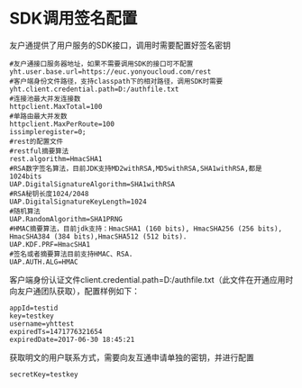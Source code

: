 # SDK调用签名配置

友户通提供了用户服务的SDK接口，调用时需要配置好签名密钥

    #友户通接口服务器地址，如果不需要调用SDK的接口可不配置 
    yht.user.base.url=https://euc.yonyoucloud.com/rest 
    #客户端身份文件路径，支持classpath下的相对路径，调用SDK时需要 
    yht.client.credential.path=D:/authfile.txt 
    #连接池最大并发连接数
    httpclient.MaxTotal=100
    #单路由最大并发数
    httpclient.MaxPerRoute=100
    issimpleregister=0;
    #rest的配置文件
    #restful摘要算法
    rest.algorithm=HmacSHA1
    #RSA数字签名算法，目前JDK支持MD2withRSA,MD5withRSA,SHA1withRSA,都是1024bits
    UAP.DigitalSignatureAlgorithm=SHA1withRSA
    #RSA秘钥长度1024/2048
    UAP.DigitalSignatureKeyLength=1024
    #随机算法
    UAP.RandomAlgorithm=SHA1PRNG
    #HMAC摘要算法，目前jdk支持：HmacSHA1 (160 bits), HmacSHA256 (256 bits), HmacSHA384 (384 bits),HmacSHA512 (512 bits).
    UAP.KDF.PRF=HmacSHA1
    #签名或者摘要算法目前支持HMAC、RSA.
    UAP.AUTH.ALG=HMAC

客户端身份认证文件client.credential.path=D:/authfile.txt（此文件在开通应用时向友户通团队获取），配置样例如下：

    appId=testid
    key=testkey
    username=yhttest
    expiredTs=1471776321654
    expiredDate=2017-06-30 18:45:21
    
获取明文的用户联系方式，需要向友互通申请单独的密钥，并进行配置

    secretKey=testkey
